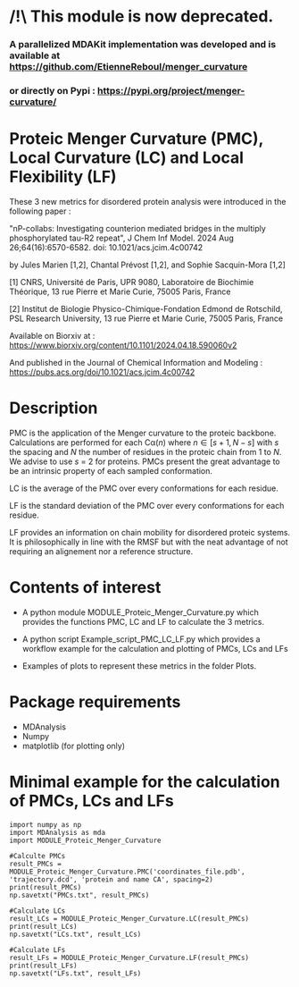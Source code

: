 # /!\ This module is now deprecated. 

### A parallelized MDAKit implementation was developed and is available at https://github.com/EtienneReboul/menger_curvature

### or directly on Pypi : https://pypi.org/project/menger-curvature/

# Proteic Menger Curvature (PMC), Local Curvature (LC) and Local Flexibility (LF)

These 3 new metrics for disordered protein analysis were introduced in the following paper : 

"nP-collabs: Investigating counterion mediated bridges in the multiply phosphorylated tau-R2 repeat", J Chem Inf Model. 2024 Aug 26;64(16):6570-6582. doi: 10.1021/acs.jcim.4c00742

by Jules Marien [1,2], Chantal Prévost [1,2], and Sophie Sacquin-Mora [1,2]

[1] CNRS, Université de Paris, UPR 9080, Laboratoire de Biochimie Théorique, 13 rue Pierre et Marie Curie, 75005 Paris, France 

[2] Institut de Biologie Physico-Chimique-Fondation Edmond de Rotschild, PSL Research University, 13 rue Pierre et Marie Curie, 75005 Paris, France

Available on Biorxiv at : https://www.biorxiv.org/content/10.1101/2024.04.18.590060v2

And published in the Journal of Chemical Information and Modeling : https://pubs.acs.org/doi/10.1021/acs.jcim.4c00742

# Description 

PMC is the application of the Menger curvature to the proteic backbone. Calculations are performed for each Cα($n$) where $n \in [s+1,N-s]$ with $s$ the spacing and $N$ the number of residues in the proteic chain from 1 to $N$. We advise to use $s$ = 2 for proteins. PMCs present the great advantage to be an intrinsic property of each sampled conformation.

LC is the average of the PMC over every conformations for each residue.

LF is the standard deviation of the PMC over every conformations for each residue. 

LF provides an information on chain mobility for disordered proteic systems. It is philosophically in line with the RMSF but with the neat advantage of not requiring an alignement nor a reference structure. 


# Contents of interest

- A python module MODULE_Proteic_Menger_Curvature.py which provides the functions PMC, LC and LF to calculate the 3 metrics. 

- A python script Example_script_PMC_LC_LF.py which provides a workflow example for the calculation and plotting of PMCs, LCs and LFs

- Examples of plots to represent these metrics in the folder Plots.


# Package requirements
- MDAnalysis
- Numpy
- matplotlib (for plotting only)

# Minimal example for the calculation of PMCs, LCs and LFs

```
import numpy as np
import MDAnalysis as mda
import MODULE_Proteic_Menger_Curvature

#Calculte PMCs    
result_PMCs = MODULE_Proteic_Menger_Curvature.PMC('coordinates_file.pdb', 'trajectory.dcd', 'protein and name CA', spacing=2)
print(result_PMCs)
np.savetxt("PMCs.txt", result_PMCs)

#Calculate LCs
result_LCs = MODULE_Proteic_Menger_Curvature.LC(result_PMCs)
print(result_LCs)
np.savetxt("LCs.txt", result_LCs)

#Calculate LFs
result_LFs = MODULE_Proteic_Menger_Curvature.LF(result_PMCs)
print(result_LFs)
np.savetxt("LFs.txt", result_LFs)
```

